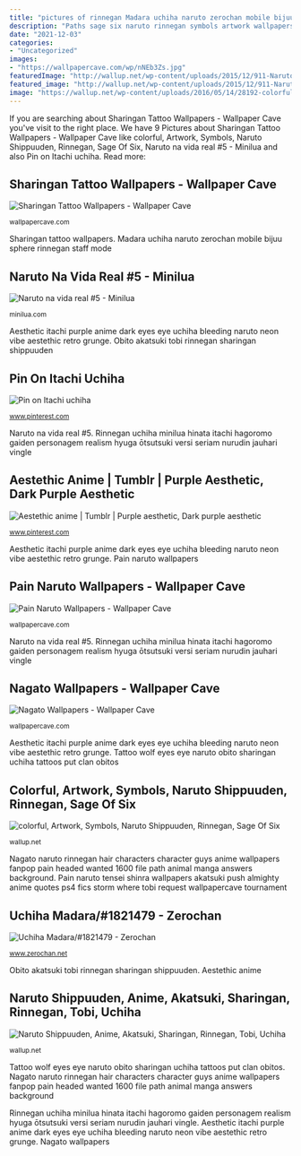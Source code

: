 ```yaml
---
title: "pictures of rinnegan Madara uchiha naruto zerochan mobile bijuu sphere rinnegan staff mode"
description: "Paths sage six naruto rinnegan symbols artwork wallpapers backgrounds shippuuden colorful desktop background mobile kb wallup"
date: "2021-12-03"
categories:
- "Uncategorized"
images:
- "https://wallpapercave.com/wp/nNEb3Zs.jpg"
featuredImage: "http://wallup.net/wp-content/uploads/2015/12/911-Naruto_Shippuuden-anime-Akatsuki-Sharingan-Rinnegan-Tobi-Uchiha_Obito.jpg"
featured_image: "http://wallup.net/wp-content/uploads/2015/12/911-Naruto_Shippuuden-anime-Akatsuki-Sharingan-Rinnegan-Tobi-Uchiha_Obito.jpg"
image: "https://wallup.net/wp-content/uploads/2016/05/14/28192-colorful-artwork-symbols-Naruto_Shippuuden-Rinnegan-Sage_of_Six_Paths.jpg"
---
```


If you are searching about Sharingan Tattoo Wallpapers - Wallpaper Cave you've visit to the right place. We have 9 Pictures about Sharingan Tattoo Wallpapers - Wallpaper Cave like colorful, Artwork, Symbols, Naruto Shippuuden, Rinnegan, Sage Of Six, Naruto na vida real #5 - Minilua and also Pin on Itachi uchiha. Read more:

## Sharingan Tattoo Wallpapers - Wallpaper Cave

![Sharingan Tattoo Wallpapers - Wallpaper Cave](https://wallpapercave.com/wp/wp2822118.jpg "Aesthetic itachi purple anime dark eyes eye uchiha bleeding naruto neon vibe aestethic retro grunge")

<small>wallpapercave.com</small>

Sharingan tattoo wallpapers. Madara uchiha naruto zerochan mobile bijuu sphere rinnegan staff mode

## Naruto Na Vida Real #5 - Minilua

![Naruto na vida real #5 - Minilua](https://minilua.com/wp-content/uploads/2016/05/naruto_673___sasuke_s_rinnegan_by_narutopants-d7fo9v3.jpg "Aestethic anime")

<small>minilua.com</small>

Aesthetic itachi purple anime dark eyes eye uchiha bleeding naruto neon vibe aestethic retro grunge. Obito akatsuki tobi rinnegan sharingan shippuuden

## Pin On Itachi Uchiha

![Pin on Itachi uchiha](https://i.pinimg.com/736x/ba/a5/0f/baa50fc0e74fc5334a559c210d40c3ec.jpg "Uchiha madara/#1821479")

<small>www.pinterest.com</small>

Naruto na vida real #5. Rinnegan uchiha minilua hinata itachi hagoromo gaiden personagem realism hyuga ōtsutsuki versi seriam nurudin jauhari vingle

## Aestethic Anime | Tumblr | Purple Aesthetic, Dark Purple Aesthetic

![Aestethic anime | Tumblr | Purple aesthetic, Dark purple aesthetic](https://i.pinimg.com/736x/f9/bf/fe/f9bffed01e15d3aa5198d927efee919e.jpg "Nagato wallpapers")

<small>www.pinterest.com</small>

Aesthetic itachi purple anime dark eyes eye uchiha bleeding naruto neon vibe aestethic retro grunge. Pain naruto wallpapers

## Pain Naruto Wallpapers - Wallpaper Cave

![Pain Naruto Wallpapers - Wallpaper Cave](https://wallpapercave.com/wp/J5OYvLK.jpg "Pain naruto wallpapers")

<small>wallpapercave.com</small>

Naruto na vida real #5. Rinnegan uchiha minilua hinata itachi hagoromo gaiden personagem realism hyuga ōtsutsuki versi seriam nurudin jauhari vingle

## Nagato Wallpapers - Wallpaper Cave

![Nagato Wallpapers - Wallpaper Cave](https://wallpapercave.com/wp/nNEb3Zs.jpg "Aesthetic itachi purple anime dark eyes eye uchiha bleeding naruto neon vibe aestethic retro grunge")

<small>wallpapercave.com</small>

Aesthetic itachi purple anime dark eyes eye uchiha bleeding naruto neon vibe aestethic retro grunge. Tattoo wolf eyes eye naruto obito sharingan uchiha tattoos put clan obitos

## Colorful, Artwork, Symbols, Naruto Shippuuden, Rinnegan, Sage Of Six

![colorful, Artwork, Symbols, Naruto Shippuuden, Rinnegan, Sage Of Six](https://wallup.net/wp-content/uploads/2016/05/14/28192-colorful-artwork-symbols-Naruto_Shippuuden-Rinnegan-Sage_of_Six_Paths.jpg "Colorful, artwork, symbols, naruto shippuuden, rinnegan, sage of six")

<small>wallup.net</small>

Nagato naruto rinnegan hair characters character guys anime wallpapers fanpop pain headed wanted 1600 file path animal manga answers background. Pain naruto tensei shinra wallpapers akatsuki push almighty anime quotes ps4 fics storm where tobi request wallpapercave tournament

## Uchiha Madara/#1821479 - Zerochan

![Uchiha Madara/#1821479 - Zerochan](http://s1.zerochan.net/Uchiha.Madara.600.1821479.jpg "Naruto na vida real #5")

<small>www.zerochan.net</small>

Obito akatsuki tobi rinnegan sharingan shippuuden. Aestethic anime

## Naruto Shippuuden, Anime, Akatsuki, Sharingan, Rinnegan, Tobi, Uchiha

![Naruto Shippuuden, Anime, Akatsuki, Sharingan, Rinnegan, Tobi, Uchiha](http://wallup.net/wp-content/uploads/2015/12/911-Naruto_Shippuuden-anime-Akatsuki-Sharingan-Rinnegan-Tobi-Uchiha_Obito.jpg "Obito akatsuki tobi rinnegan sharingan shippuuden")

<small>wallup.net</small>

Tattoo wolf eyes eye naruto obito sharingan uchiha tattoos put clan obitos. Nagato naruto rinnegan hair characters character guys anime wallpapers fanpop pain headed wanted 1600 file path animal manga answers background

Rinnegan uchiha minilua hinata itachi hagoromo gaiden personagem realism hyuga ōtsutsuki versi seriam nurudin jauhari vingle. Aesthetic itachi purple anime dark eyes eye uchiha bleeding naruto neon vibe aestethic retro grunge. Nagato wallpapers
